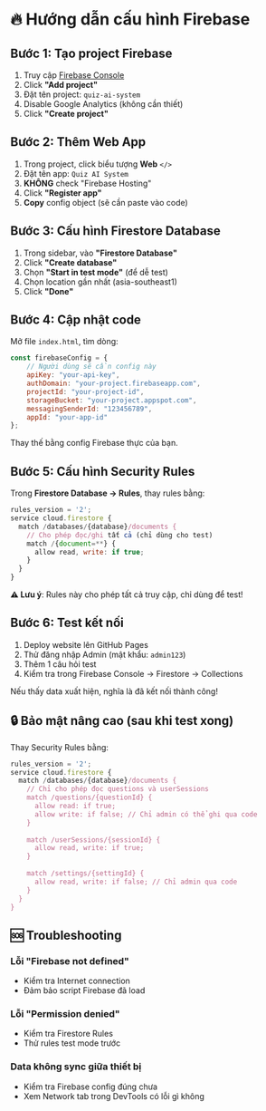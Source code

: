 # 🔥 Hướng dẫn cấu hình Firebase

## Bước 1: Tạo project Firebase

1. Truy cập [Firebase Console](https://console.firebase.google.com/)
2. Click **"Add project"**
3. Đặt tên project: `quiz-ai-system`
4. Disable Google Analytics (không cần thiết)
5. Click **"Create project"**

## Bước 2: Thêm Web App

1. Trong project, click biểu tượng **Web** `</>`
2. Đặt tên app: `Quiz AI System`
3. **KHÔNG** check "Firebase Hosting"
4. Click **"Register app"**
5. **Copy** config object (sẽ cần paste vào code)

## Bước 3: Cấu hình Firestore Database

1. Trong sidebar, vào **"Firestore Database"**
2. Click **"Create database"**
3. Chọn **"Start in test mode"** (để dễ test)
4. Chọn location gần nhất (asia-southeast1)
5. Click **"Done"**

## Bước 4: Cập nhật code

Mở file `index.html`, tìm dòng:

```javascript
const firebaseConfig = {
    // Người dùng sẽ cần config này
    apiKey: "your-api-key",
    authDomain: "your-project.firebaseapp.com",
    projectId: "your-project-id",
    storageBucket: "your-project.appspot.com",
    messagingSenderId: "123456789",
    appId: "your-app-id"
};
```

Thay thế bằng config Firebase thực của bạn.

## Bước 5: Cấu hình Security Rules

Trong **Firestore Database → Rules**, thay rules bằng:

```javascript
rules_version = '2';
service cloud.firestore {
  match /databases/{database}/documents {
    // Cho phép đọc/ghi tất cả (chỉ dùng cho test)
    match /{document=**} {
      allow read, write: if true;
    }
  }
}
```

**⚠️ Lưu ý**: Rules này cho phép tất cả truy cập, chỉ dùng để test!

## Bước 6: Test kết nối

1. Deploy website lên GitHub Pages
2. Thử đăng nhập Admin (mật khẩu: `admin123`)
3. Thêm 1 câu hỏi test
4. Kiểm tra trong Firebase Console → Firestore → Collections

Nếu thấy data xuất hiện, nghĩa là đã kết nối thành công!

## 🔒 Bảo mật nâng cao (sau khi test xong)

Thay Security Rules bằng:

```javascript
rules_version = '2';
service cloud.firestore {
  match /databases/{database}/documents {
    // Chỉ cho phép đọc questions và userSessions
    match /questions/{questionId} {
      allow read: if true;
      allow write: if false; // Chỉ admin có thể ghi qua code
    }
    
    match /userSessions/{sessionId} {
      allow read, write: if true;
    }
    
    match /settings/{settingId} {
      allow read, write: if false; // Chỉ admin qua code
    }
  }
}
```

## 🆘 Troubleshooting

### Lỗi "Firebase not defined"
- Kiểm tra Internet connection
- Đảm bảo script Firebase đã load

### Lỗi "Permission denied"
- Kiểm tra Firestore Rules
- Thử rules test mode trước

### Data không sync giữa thiết bị
- Kiểm tra Firebase config đúng chưa
- Xem Network tab trong DevTools có lỗi gì không 